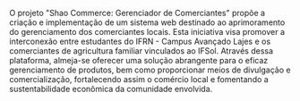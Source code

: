 O projeto "Shao Commerce: Gerenciador de Comerciantes" propõe a criação e implementação de um sistema web destinado ao aprimoramento do gerenciamento dos comerciantes locais. 
Esta iniciativa visa promover a interconexão entre estudantes do IFRN - Campus Avançado Lajes e os comerciantes de agricultura familiar vinculados ao IFSol. Através dessa plataforma, 
almeja-se oferecer uma solução abrangente para o eficaz gerenciamento de produtos, bem como proporcionar meios de divulgação e comercialização, fortalecendo assim o comércio local e 
fomentando a sustentabilidade econômica da comunidade envolvida.

